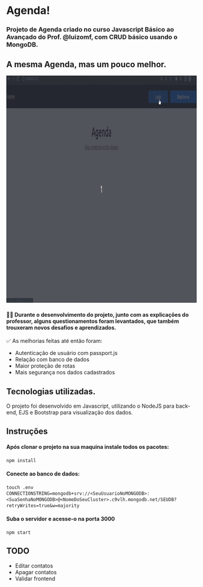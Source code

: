 <h1>Agenda!</h1>
<h3>Projeto de Agenda criado no curso Javascript Básico ao Avançado do Prof. @luizomf, com CRUD básico usando o MongoDB.</h3>

<h2> A mesma Agenda, mas um pouco melhor.</h2>

<p align="center">
    <img width="800" height="600" src="src/assets/to_readme/projeto-agenda.gif">
</p>

 <h4> 👨‍💻 Durante o desenvolvimento do projeto, junto com as explicações do professor, alguns questionamentos foram levantados, que também trouxeram novos desafios e aprendizados.</h4>

✅ As melhorias feitas até então foram: 

- Autenticação de usuário com passport.js
- Relação com banco de dados
- Maior proteção de rotas
- Mais segurança nos dados cadastrados

<h2> Tecnologias utilizadas. </h2>

O projeto foi desenvolvido em Javascript, utilizando o NodeJS para back-end, EJS e Bootstrap para visualização dos dados.

<h2> Instruções </h2>

<h4> Após clonar o projeto na sua maquina instale todos os pacotes: </h4>
 
	npm install
   
<h4> Conecte ao banco de dados: </h4>
   
    touch .env
    CONNECTIONSTRING=mongodb+srv://<SeuUsuarioNoMONGODB>:<SuaSenhaNoMONGODB>@<NomeDoSeuCluster>.c9vlh.mongodb.net/SEUDB?retryWrites=true&w=majority

<h4> Suba o servidor e acesse-o na porta 3000 </h4>
    
    npm start 
     
<h2> TODO </h2>

- Editar contatos
- Apagar contatos
- Validar frontend

